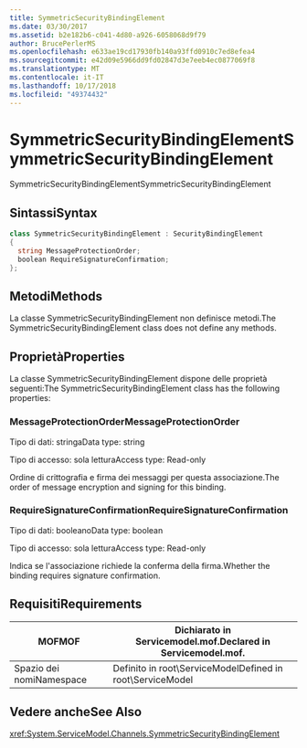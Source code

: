```yaml
---
title: SymmetricSecurityBindingElement
ms.date: 03/30/2017
ms.assetid: b2e182b6-c041-4d80-a926-6058068d9f79
author: BrucePerlerMS
ms.openlocfilehash: e633ae19cd17930fb140a93ffd0910c7ed8efea4
ms.sourcegitcommit: e42d09e5966dd9fd02847d3e7eeb4ec0877069f8
ms.translationtype: MT
ms.contentlocale: it-IT
ms.lasthandoff: 10/17/2018
ms.locfileid: "49374432"
---
```

# <a name="symmetricsecuritybindingelement"></a><span data-ttu-id="48e62-102">SymmetricSecurityBindingElement</span><span class="sxs-lookup"><span data-stu-id="48e62-102">SymmetricSecurityBindingElement</span></span>
<span data-ttu-id="48e62-103">SymmetricSecurityBindingElement</span><span class="sxs-lookup"><span data-stu-id="48e62-103">SymmetricSecurityBindingElement</span></span>  
  
## <a name="syntax"></a><span data-ttu-id="48e62-104">Sintassi</span><span class="sxs-lookup"><span data-stu-id="48e62-104">Syntax</span></span>  
  
```csharp
class SymmetricSecurityBindingElement : SecurityBindingElement  
{  
  string MessageProtectionOrder;  
  boolean RequireSignatureConfirmation;  
};  
```  
  
## <a name="methods"></a><span data-ttu-id="48e62-105">Metodi</span><span class="sxs-lookup"><span data-stu-id="48e62-105">Methods</span></span>  
 <span data-ttu-id="48e62-106">La classe SymmetricSecurityBindingElement non definisce metodi.</span><span class="sxs-lookup"><span data-stu-id="48e62-106">The SymmetricSecurityBindingElement class does not define any methods.</span></span>  
  
## <a name="properties"></a><span data-ttu-id="48e62-107">Proprietà</span><span class="sxs-lookup"><span data-stu-id="48e62-107">Properties</span></span>  
 <span data-ttu-id="48e62-108">La classe SymmetricSecurityBindingElement dispone delle proprietà seguenti:</span><span class="sxs-lookup"><span data-stu-id="48e62-108">The SymmetricSecurityBindingElement class has the following properties:</span></span>  
  
### <a name="messageprotectionorder"></a><span data-ttu-id="48e62-109">MessageProtectionOrder</span><span class="sxs-lookup"><span data-stu-id="48e62-109">MessageProtectionOrder</span></span>  
 <span data-ttu-id="48e62-110">Tipo di dati: stringa</span><span class="sxs-lookup"><span data-stu-id="48e62-110">Data type: string</span></span>  
  
 <span data-ttu-id="48e62-111">Tipo di accesso: sola lettura</span><span class="sxs-lookup"><span data-stu-id="48e62-111">Access type: Read-only</span></span>  
  
 <span data-ttu-id="48e62-112">Ordine di crittografia e firma dei messaggi per questa associazione.</span><span class="sxs-lookup"><span data-stu-id="48e62-112">The order of message encryption and signing for this binding.</span></span>  
  
### <a name="requiresignatureconfirmation"></a><span data-ttu-id="48e62-113">RequireSignatureConfirmation</span><span class="sxs-lookup"><span data-stu-id="48e62-113">RequireSignatureConfirmation</span></span>  
 <span data-ttu-id="48e62-114">Tipo di dati: booleano</span><span class="sxs-lookup"><span data-stu-id="48e62-114">Data type: boolean</span></span>  
  
 <span data-ttu-id="48e62-115">Tipo di accesso: sola lettura</span><span class="sxs-lookup"><span data-stu-id="48e62-115">Access type: Read-only</span></span>  
  
 <span data-ttu-id="48e62-116">Indica se l'associazione richiede la conferma della firma.</span><span class="sxs-lookup"><span data-stu-id="48e62-116">Whether the binding requires signature confirmation.</span></span>  
  
## <a name="requirements"></a><span data-ttu-id="48e62-117">Requisiti</span><span class="sxs-lookup"><span data-stu-id="48e62-117">Requirements</span></span>  
  
|<span data-ttu-id="48e62-118">MOF</span><span class="sxs-lookup"><span data-stu-id="48e62-118">MOF</span></span>|<span data-ttu-id="48e62-119">Dichiarato in Servicemodel.mof.</span><span class="sxs-lookup"><span data-stu-id="48e62-119">Declared in Servicemodel.mof.</span></span>|  
|---------|-----------------------------------|  
|<span data-ttu-id="48e62-120">Spazio dei nomi</span><span class="sxs-lookup"><span data-stu-id="48e62-120">Namespace</span></span>|<span data-ttu-id="48e62-121">Definito in root\ServiceModel</span><span class="sxs-lookup"><span data-stu-id="48e62-121">Defined in root\ServiceModel</span></span>|  
  
## <a name="see-also"></a><span data-ttu-id="48e62-122">Vedere anche</span><span class="sxs-lookup"><span data-stu-id="48e62-122">See Also</span></span>  
 <xref:System.ServiceModel.Channels.SymmetricSecurityBindingElement>
